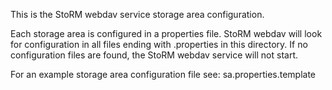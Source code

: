 This is the StoRM webdav service storage area configuration.

Each storage area is configured in a properties file. StoRM webdav will look 
for configuration in all files ending with .properties in this directory.
If no configuration files are found, the StoRM webdav service will not start. 

For an example storage area configuration file see:
	sa.properties.template
